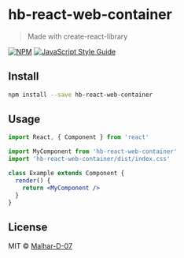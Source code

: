 # hb-react-web-container

> Made with create-react-library

[![NPM](https://img.shields.io/npm/v/hb-react-web-container.svg)](https://www.npmjs.com/package/hb-react-web-container) [![JavaScript Style Guide](https://img.shields.io/badge/code_style-standard-brightgreen.svg)](https://standardjs.com)

## Install

```bash
npm install --save hb-react-web-container
```

## Usage

```jsx
import React, { Component } from 'react'

import MyComponent from 'hb-react-web-container'
import 'hb-react-web-container/dist/index.css'

class Example extends Component {
  render() {
    return <MyComponent />
  }
}
```

## License

MIT © [Malhar-D-07](https://github.com/Malhar-D-07)
